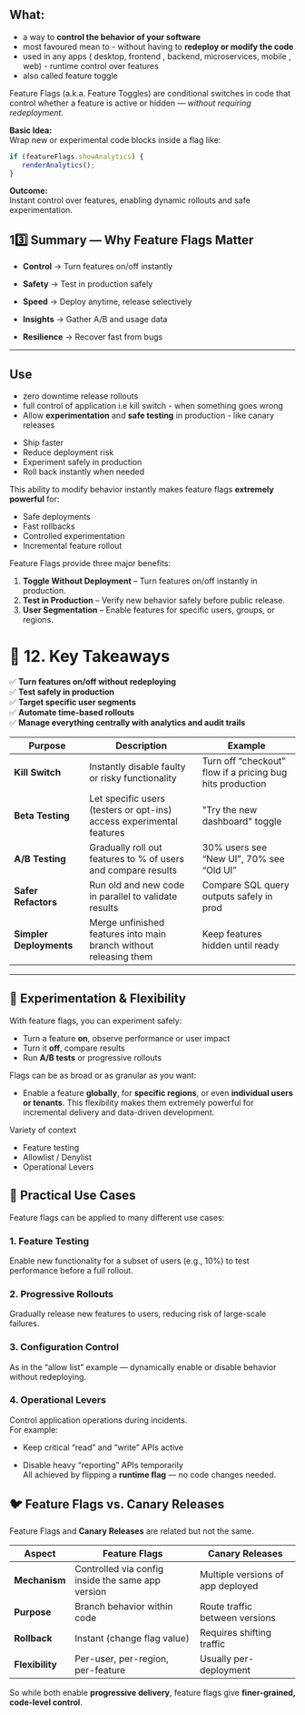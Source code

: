 
## What:

* a way to **control the behavior of your software** 
* most favoured mean to - without having to **redeploy or modify the code**
* used in any apps ( desktop, frontend , backend, microservices, mobile , web) - runtime control over features
* also called feature toggle



Feature Flags (a.k.a. Feature Toggles) are conditional switches in code that control whether a feature is active or hidden — _without requiring redeployment._

**Basic Idea:**  
Wrap new or experimental code blocks inside a flag like:

```js
if (featureFlags.showAnalytics) {
   renderAnalytics();
}

```


**Outcome:**  
Instant control over features, enabling dynamic rollouts and safe experimentation.




## 13️⃣ Summary — Why Feature Flags Matter

- **Control** → Turn features on/off instantly
    
- **Safety** → Test in production safely
    
- **Speed** → Deploy anytime, release selectively
    
- **Insights** → Gather A/B and usage data
    
- **Resilience** → Recover fast from bugs

---



## Use

* zero downtime release rollouts
* full control of application i.e kill switch - when something goes wrong 
* Allow **experimentation** and **safe testing** in production - like canary releases


- Ship faster
- Reduce deployment risk
- Experiment safely in production    
- Roll back instantly when needed


This ability to modify behavior instantly makes feature flags **extremely powerful** for:

- Safe deployments
- Fast rollbacks
- Controlled experimentation
- Incremental feature rollout


Feature Flags provide three major benefits:

1. **Toggle Without Deployment** – Turn features on/off instantly in production.
2. **Test in Production** – Verify new behavior safely before public release.
3. **User Segmentation** – Enable features for specific users, groups, or regions.



# 🧠 **12. Key Takeaways**

✅ **Turn features on/off without redeploying**  
✅ **Test safely in production**  
✅ **Target specific user segments**  
✅ **Automate time-based rollouts**  
✅ **Manage everything centrally with analytics and audit trails**



|Purpose|Description|Example|
|---|---|---|
|**Kill Switch**|Instantly disable faulty or risky functionality|Turn off “checkout” flow if a pricing bug hits production|
|**Beta Testing**|Let specific users (testers or opt-ins) access experimental features|"Try the new dashboard" toggle|
|**A/B Testing**|Gradually roll out features to % of users and compare results|30% users see “New UI”, 70% see “Old UI”|
|**Safer Refactors**|Run old and new code in parallel to validate results|Compare SQL query outputs safely in prod|
|**Simpler Deployments**|Merge unfinished features into main branch without releasing them|Keep features hidden until ready|


---



## 🧪 **Experimentation & Flexibility**

With feature flags, you can experiment safely:
- Turn a feature **on**, observe performance or user impact
- Turn it **off**, compare results
- Run **A/B tests** or progressive rollouts


Flags can be as broad or as granular as you want:

- Enable a feature **globally**, for **specific regions**, or even **individual users or tenants**. 
    This flexibility makes them extremely powerful for incremental delivery and data-driven development.

Variety of context
* Feature testing
* Allowlist / Denylist
* Operational Levers




## 🔬 **Practical Use Cases**

Feature flags can be applied to many different use cases:

### 1. **Feature Testing**

Enable new functionality for a subset of users (e.g., 10%) to test performance before a full rollout.

### 2. **Progressive Rollouts**

Gradually release new features to users, reducing risk of large-scale failures.

### 3. **Configuration Control**

As in the “allow list” example — dynamically enable or disable behavior without redeploying.

### 4. **Operational Levers**

Control application operations during incidents.  
For example:

- Keep critical “read” and “write” APIs active
    
- Disable heavy “reporting” APIs temporarily  
    All achieved by flipping a **runtime flag** — no code changes needed.



## 🐦 **Feature Flags vs. Canary Releases**

Feature Flags and **Canary Releases** are related but not the same.

|**Aspect**|**Feature Flags**|**Canary Releases**|
|---|---|---|
|**Mechanism**|Controlled via config inside the same app version|Multiple versions of app deployed|
|**Purpose**|Branch behavior within code|Route traffic between versions|
|**Rollback**|Instant (change flag value)|Requires shifting traffic|
|**Flexibility**|Per-user, per-region, per-feature|Usually per-deployment|

So while both enable **progressive delivery**, feature flags give **finer-grained, code-level control**.




